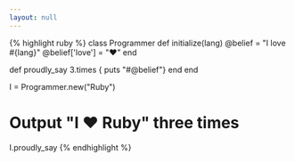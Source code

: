 ```yaml
---
layout: null
---
```


{% highlight ruby %}
class Programmer
  def initialize(lang)
    @belief = "I love #{lang}"
    @belief['love'] = "❤️"
  end

  def proudly_say
    3.times { puts "#@belief"}
  end
end

I = Programmer.new("Ruby")
# Output "I ❤️ Ruby" three times
I.proudly_say
{% endhighlight %}
